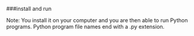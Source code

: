 ###install and run

Note:
You install it on your computer and you are then able to run Python programs. Python program file names end with a .py extension.